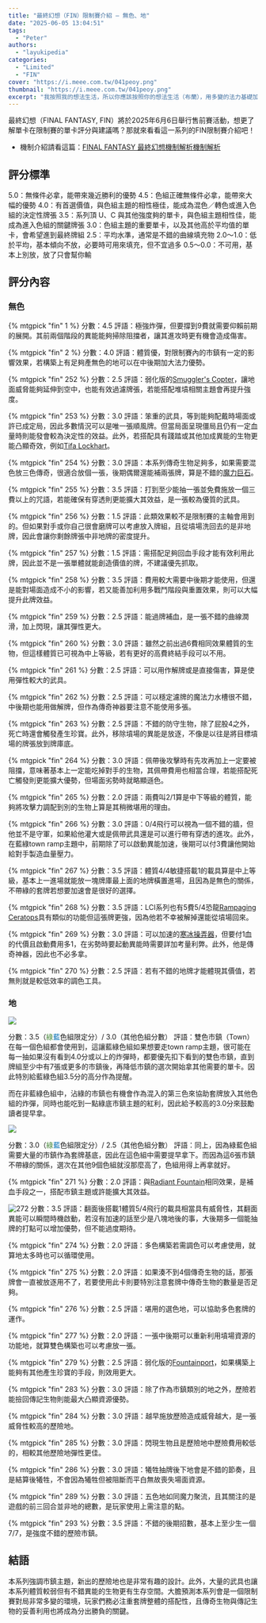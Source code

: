```yaml
---
title: "最終幻想（FIN）限制賽介紹 — 無色、地"
date: "2025-06-05 13:04:51"
tags:
  - "Peter"
authors:
  - "layukipedia"
categories:
  - "Limited"
  - "FIN"
cover: "https://i.meee.com.tw/041peoy.png"
thumbnail: "https://i.meee.com.tw/041peoy.png"
excerpt: "我按照我的想法生活，所以你應該按照你的想法生活（布蘭），用多變的法力基礎加上各式神器武具來建立你想要的遊戲方式吧!"
---
```


最終幻想（FINAL FANTASY, FIN）將於2025年6月6日舉行售前賽活動，想更了解單卡在限制賽的單卡評分與建議嗎？那就來看看這一系列的FIN限制賽介紹吧！

- 機制介紹請看這篇：[FINAL FANTASY 最終幻想機制解析機制解析](https://guildmagesforum.tw/FIN-mechanism/)

## 評分標準

5.0：無條件必拿，能帶來幾近勝利的優勢
4.5：色組正確無條件必拿，能帶來大幅的優勢
4.0：有首選價值，與色組主題的相性極佳，能成為混色／轉色或進入色組的決定性牌張
3.5：系列頂 U、C 與其他強度夠的單卡，與色組主題相性佳，能成為進入色組的關鍵牌張
3.0：色組主題的重要單卡，以及其他高於平均值的單卡，會希望進到最終牌組
2.5：平均水準，通常是不錯的曲線填充物
2.0～1.0：低於平均，基本傾向不放，必要時可用來填充，但不宜過多
0.5～0.0：不可用，基本上別放，放了只會幫你輸

## 評分內容

### 無色

<!---1--->
{% mtgpick "fin" 1 %}
分數：4.5
評語：極強炸彈，但要撐到9費就需要仰賴前期的展開。其前兩個階段的異能能夠掃除阻擋者，讓其進攻時更有機會造成傷害。

<!---2--->
{% mtgpick "fin" 2 %}
分數：4.0
評語：體質優，對限制賽內的市鎮有一定的影響效果，若構築上有足夠產無色的地可以在中後期加大法力優勢。

<!---252--->
{% mtgpick "fin" 252 %}
分數：2.5
評語：弱化版的[Smuggler's Copter](https://scryfall.com/card/kld/235/smugglers-copter)，讓地面威脅能夠延伸到空中，也能有效過濾牌張，若能搭配堆墳相關主題會再提升強度。

<!---253--->
{% mtgpick "fin" 253 %}
分數：3.0
評語：笨重的武具，等到能夠配戴時場面或許已成定局，因此多數情況可以是唯一張順風牌。但當局面呈現僵局且仍有一定血量時則能發會較為決定性的效益。此外，若搭配具有踐踏或其他加成異能的生物更能凸顯奇效，例如[Tifa Lockhart](https://scryfall.com/card/fin/206/tifa-lockhart)。

<!---254--->
{% mtgpick "fin" 254 %}
分數：3.0
評語：本系列傳奇生物足夠多，如果需要混色放三色傳奇，很適合放個一張，後期偶爾還能補兩張牌，算是不錯的[魔力巨石](https://scryfall.com/card/m19/239/manalith)。

<!---255--->
{% mtgpick "fin" 255 %}
分數：3.5
評語：打到至少能抽一張並免費施放一個三費以上的咒語，若能確保有穿透則更能擴大其效益，是一張較為優質的武具。

<!---256--->
{% mtgpick "fin" 256 %}
分數：1.5
評語：此類效果較不是限制賽的主軸會用到的。但如果對手或你自己很會磨牌可以考慮放入牌組，且從墳場洗回去的是非地牌，因此會讓你剩餘牌張中非地牌的密度提升。

<!---257--->
{% mtgpick "fin" 257 %}
分數：1.5
評語：需搭配足夠回血手段才能有效利用此牌，因此並不是一張單體就能創造價值的牌，不建議優先抓取。

<!---258--->
{% mtgpick "fin" 258 %}
分數：3.5
評語：費用較大需要中後期才能使用，但還是能對場面造成不小的影響，若又能善加利用多戰鬥階段與重置效果，則可以大幅提升此牌效益。

<!---259--->
{% mtgpick "fin" 259 %}
分數：2.5
評語：能過牌補血，是一張不錯的曲線潤滑，加上閃現，讓其彈性更大。

<!---260--->
{% mtgpick "fin" 260 %}
分數：3.0
評語：雖然之前出過6費相同效果體質的生物，但這樣體質已可視為中上等級，若有更好的高費終結手段可以不用。

<!---261--->
{% mtgpick "fin" 261 %}
分數：2.5
評語：可以用作解牌或是直接傷害，算是使用彈性較大的武具。

<!---262--->
{% mtgpick "fin" 262 %}
分數：2.5
評語：可以穩定濾牌的魔法力水槽很不錯，中後期也能用做解牌，但作為傳奇神器要注意不能使用多張。

<!---263--->
{% mtgpick "fin" 263 %}
分數：2.5
評語：不錯的防守生物，除了屁股4之外，死亡時還會觸發產生珍寶。此外，移除墳場的異能是放逐，不像是以往是將目標墳場的牌張放到牌庫底。

<!---264--->
{% mtgpick "fin" 264 %}
分數：3.0
評語：佩帶後攻擊時有先攻再加上一定要被阻擋，意味著基本上一定能吃掉對手的生物，其佩帶費用也相當合理，若能搭配死亡觸發則更能擴大優勢，但場面劣勢時就略顯遜色。

<!---265--->
{% mtgpick "fin" 265 %}
分數：2.0
評語：兩費叫2/1算是中下等級的體質，能夠將攻擊力調配到別的生物上算是其稍微堪用的理由。

<!---266--->
{% mtgpick "fin" 266 %}
分數：3.0
評語：0/4飛行可以視為一個不錯的牆，但他並不是守軍，如果給他灌大或是佩帶武具還是可以進行帶有穿透的進攻。此外，在藍綠town ramp主題中，前期除了可以啟動異能加速，後期可以付3費讓他開始給對手製造血量壓力。

<!---267--->
{% mtgpick "fin" 267 %}
分數：3.5
評語：體質4/4敏捷搭載1的載具算是中上等級，基本上一進場就能放一塊牌庫最上面的地牌橫置進場，且因為是無色的關係，不帶綠的套牌若想要加速會是很好的選擇。

<!---268--->
{% mtgpick "fin" 268 %}
分數：3.5
評語：LCI系列也有5費5/4恐龍[Rampaging Ceratops](https://scryfall.com/card/lci/162/rampaging-ceratops)具有類似的功能但這張牌更強，因為他若不幸被解掉還能從墳場回來。

<!---269--->
{% mtgpick "fin" 269 %}
分數：3.0
評語：可以加速的[寒冰操弄器](https://scryfall.com/card/dom/219/icy-manipulator)，但要付1血的代價且啟動費用多1，在劣勢時要起動異能時需要詳加考量利弊。此外，他是傳奇神器，因此也不必多拿。

<!---270--->
{% mtgpick "fin" 270 %}
分數：2.5
評語：若有不錯的地牌才能體現其價值，若無則就是較低效率的調色工具。

### 地

<!---雙色城鎮們--->

![](https://i.meee.com.tw/NnE1vaZ.jpg)

分數：3.5（<span style="color:#4A8A3D">綠</span><span style="color:#006DB3">藍</span>色組限定分）/ 3.0（其他色組分數）
評語：雙色市鎮（Town）在每一個色組都會使用到，這讓藍綠色組如果想要走town ramp主題，很可能在每一抽如果沒有看到4.0分或以上的炸彈時，都要優先扣下看到的雙色市鎮，直到牌組至少中有7張或更多的市鎮後，再降低市鎮的選次開始拿其他需要的單卡。因此特別給藍綠色組3.5分的高分作為提醒。

而在非藍綠色組中，沾綠的市鎮也有機會作為混入的第三色來協助套牌放入其他色組的炸彈，同時也能吃到一點綠底市鎮主題的紅利，因此給予較高的3.0分來鼓勵讀者提早拿。

![](https://i.meee.com.tw/UEQSS3e.jpg)

分數：3.0（<span style="color:#4A8A3D">綠</span><span style="color:#006DB3">藍</span>色組限定分）/ 2.5（其他色組分數）
評語：同上，因為綠藍色組需要大量的市鎮作為套牌基底，因此在這色組中需要提早拿下。而因為這6張市鎮不帶綠的關係，選次在其他9個色組就沒那麼高了，色組用得上再拿就好。

<!---271--->
{% mtgpick "fin" 271 %}
分數：2.0
評語：與[Radiant Fountain](https://scryfall.com/card/m21/248/radiant-fountain)相同效果，是補血手段之一，搭配市鎮主題或許能擴大其效益。

<!---272--->
![272](https://i.meee.com.tw/jTHhFEk.png)
分數：3.5
評語：翻面後搭載1體質5/4飛行的載具相當具有威脅性，其翻面異能可以瞬間時機啟動，若沒有加速的話至少是八塊地後的事，大後期多一個能抽牌的打點可以增加優勢，但不能過度期待。

<!---274--->
{% mtgpick "fin" 274 %}
分數：2.0
評語：多色構築若需調色可以考慮使用，就算地太多時也可以循環使用。

<!---275--->
{% mtgpick "fin" 275 %}
分數：2.0
評語：如果湊不到4個傳奇生物的話，那張牌會一直被放逐用不了，若要使用此卡則要特別注意套牌中傳奇生物的數量是否足夠。

<!---276--->
{% mtgpick "fin" 276 %}
分數：2.5
評語：堪用的選色地，可以協助多色套牌的運作。

<!---277--->
{% mtgpick "fin" 277 %}
分數：2.0
評語：一張中後期可以重新利用墳場資源的功能地，就算雙色構築也可以考慮放一張。

<!---279--->
{% mtgpick "fin" 279 %}
分數：2.5
評語：弱化版的[Fountainport](https://scryfall.com/card/m21/248/radiant-fountain)，如果構築上能夠有其他產生珍寶的手段，則效用更大。

<!---283 白歷險地--->
{% mtgpick "fin" 283 %}
分數：3.0
評語：除了作為市鎮類別的地之外，歷險若能撿回傳記生物則能最大凸顯資源優勢。

<!---284 藍歷險地--->
{% mtgpick "fin" 284 %}
分數：3.0
評語：越早施放歷險造成威脅越大，是一張威脅性較高的歷險地。

<!---285 紅歷險地--->
{% mtgpick "fin" 285 %}
分數：3.0
評語：閃現生物且是歷險地中歷險費用較低的，相較其他歷險地彈性更佳。

<!---286 黑歷險地--->
{% mtgpick "fin" 286 %}
分數：3.0
評語：犧牲抽牌後下地會是不錯的節奏，且是結算後犧牲，不會因為犧牲但被阻斷而平白無故喪失場面資源。

<!---289--->
{% mtgpick "fin" 289 %}
分數：3.0
評語：五色地如同魔力聚流，且其關注的是遊戲的前三回合並非地的總數，是玩家使用上需注意的點。

<!---293 綠歷險地--->
{% mtgpick "fin" 293 %}
分數：3.5
評語：不錯的後期招數，基本上至少生一個7/7，是強度不錯的歷險市鎮。

## 結語
本系列強調市鎮主題，新出的歷險地也是非常有趣的設計。此外，大量的武具也讓本系列體質較弱但有不錯異能的生物更有生存空間。大膽預測本系列會是一個限制賽對局非常多變的環境，玩家們務必注重套牌整體的搭配性，且傳奇生物與傳記生物的妥善利用也將成為分出勝負的關鍵。
